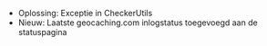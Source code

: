 
- Oplossing: Exceptie in CheckerUtils
- Nieuw: Laatste geocaching.com inlogstatus toegevoegd aan de statuspagina
